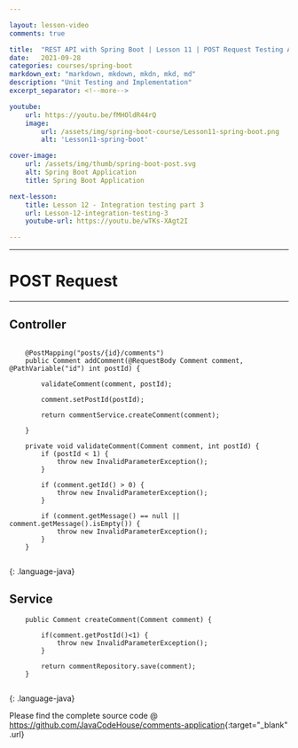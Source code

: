 ```yaml
---

layout: lesson-video
comments: true

title:  "REST API with Spring Boot | Lesson 11 | POST Request Testing And Implementation"
date:   2021-09-28
categories: courses/spring-boot
markdown_ext: "markdown, mkdown, mkdn, mkd, md"
description: "Unit Testing and Implementation"
excerpt_separator: <!--more-->

youtube:
    url: https://youtu.be/fMHOldR44rQ
    image:
        url: /assets/img/spring-boot-course/Lesson11-spring-boot.png
        alt: 'Lesson11-spring-boot'

cover-image: 
    url: /assets/img/thumb/spring-boot-post.svg
    alt: Spring Boot Application
    title: Spring Boot Application

next-lesson:
    title: Lesson 12 - Integration testing part 3
    url: Lesson-12-integration-testing-3
    youtube-url: https://youtu.be/wTKs-XAgt2I

---
```


<span id="ezoic-pub-video-placeholder-13"></span>

<hr>

# POST Request

<hr>

## Controller

```
    
    @PostMapping("posts/{id}/comments")
    public Comment addComment(@RequestBody Comment comment, @PathVariable("id") int postId) {

        validateComment(comment, postId);

        comment.setPostId(postId);

        return commentService.createComment(comment);

    }

    private void validateComment(Comment comment, int postId) {
        if (postId < 1) {
            throw new InvalidParameterException();
        }

        if (comment.getId() > 0) {
            throw new InvalidParameterException();
        }

        if (comment.getMessage() == null || comment.getMessage().isEmpty()) {
            throw new InvalidParameterException();
        }
    }


```
{: .language-java}

## Service

```
    public Comment createComment(Comment comment) {
        
        if(comment.getPostId()<1) {
            throw new InvalidParameterException();
        }
        
        return commentRepository.save(comment);
    }


```
{: .language-java}

Please find the complete source code @ <https://github.com/JavaCodeHouse/comments-application>{:target="_blank" .url}
